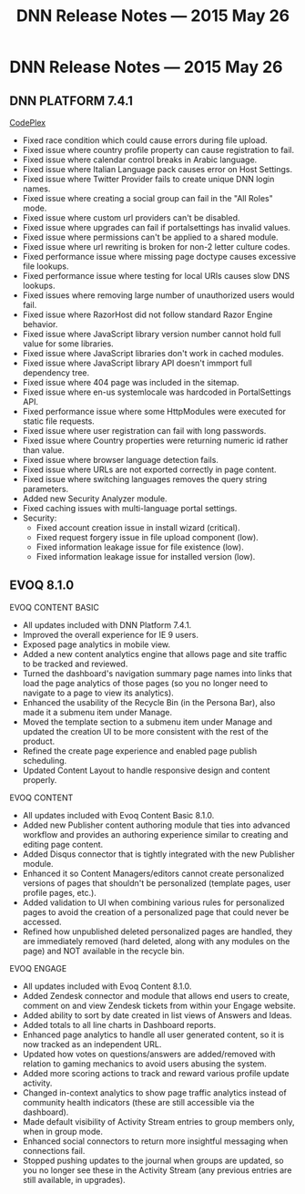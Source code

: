 ﻿---
uid: relnotes-2015-may-26
locale: en
title: DNN Release Notes — 2015 May 26
dnneditions:
dnnversion: 09.02.00
---

# DNN Release Notes — 2015 May 26

## DNN PLATFORM 7.4.1

[CodePlex](https://dotnetnuke.codeplex.com/releases/view/615317)

*   Fixed race condition which could cause errors during file upload.
*   Fixed issue where country profile property can cause registration to fail.
*   Fixed issue where calendar control breaks in Arabic language.
*   Fixed issue where Italian Language pack causes error on Host Settings.
*   Fixed issue where Twitter Provider fails to create unique DNN login names.
*   Fixed issue where creating a social group can fail in the "All Roles" mode.
*   Fixed issue where custom url providers can't be disabled.
*   Fixed issue where upgrades can fail if portalsettings has invalid values.
*   Fixed issue where permissions can't be applied to a shared module.
*   Fixed issue where url rewriting is broken for non-2 letter culture codes.
*   Fixed performance issue where missing page doctype causes excessive file lookups.
*   Fixed performance issue where testing for local URIs causes slow DNS lookups.
*   Fixed issues where removing large number of unauthorized users would fail.
*   Fixed issue where RazorHost did not follow standard Razor Engine behavior.
*   Fixed issue where JavaScript library version number cannot hold full value for some libraries.
*   Fixed issue where JavaScript libraries don't work in cached modules.
*   Fixed issue where JavaScript library API doesn't immport full dependency tree.
*   Fixed issue where 404 page was included in the sitemap.
*   Fixed issue where en-us systemlocale was hardcoded in PortalSettings API.
*   Fixed performance issue where some HttpModules were executed for static file requests.
*   Fixed issue where user registration can fail with long passwords.
*   Fixed issue where Country properties were returning numeric id rather than value.
*   Fixed issue where browser language detection fails.
*   Fixed issue where URLs are not exported correctly in page content.
*   Fixed issue where switching languages removes the query string parameters.
*   Added new Security Analyzer module.
*   Fixed caching issues with multi-language portal settings.
*   Security:
    *   Fixed account creation issue in install wizard (critical).
    *   Fixed request forgery issue in file upload component (low).
    *   Fixed information leakage issue for file existence (low).
    *   Fixed information leakage issue for installed version (low).

## EVOQ 8.1.0

EVOQ CONTENT BASIC

*   All updates included with DNN Platform 7.4.1.
*   Improved the overall experience for IE 9 users.
*   Exposed page analytics in mobile view.
*   Added a new content analytics engine that allows page and site traffic to be tracked and reviewed.
*   Turned the dashboard's navigation summary page names into links that load the page analytics of those pages (so you no longer need to navigate to a page to view its analytics).
*   Enhanced the usability of the Recycle Bin (in the Persona Bar), also made it a submenu item under Manage.
*   Moved the template section to a submenu item under Manage and updated the creation UI to be more consistent with the rest of the product.
*   Refined the create page experience and enabled page publish scheduling.
*   Updated Content Layout to handle responsive design and content properly.

EVOQ CONTENT

*   All updates included with Evoq Content Basic 8.1.0.
*   Added new Publisher content authoring module that ties into advanced workflow and provides an authoring experience similar to creating and editing page content.
*   Added Disqus connector that is tightly integrated with the new Publisher module.
*   Enhanced it so Content Managers/editors cannot create personalized versions of pages that shouldn't be personalized (template pages, user profile pages, etc.).
*   Added validation to UI when combining various rules for personalized pages to avoid the creation of a personalized page that could never be accessed.
*   Refined how unpublished deleted personalized pages are handled, they are immediately removed (hard deleted, along with any modules on the page) and NOT available in the recycle bin.

EVOQ ENGAGE

*   All updates included with Evoq Content 8.1.0.
*   Added Zendesk connector and module that allows end users to create, comment on and view Zendesk tickets from within your Engage website.
*   Added ability to sort by date created in list views of Answers and Ideas.
*   Added totals to all line charts in Dashboard reports.
*   Enhanced page analytics to handle all user generated content, so it is now tracked as an independent URL.
*   Updated how votes on questions/answers are added/removed with relation to gaming mechanics to avoid users abusing the system.
*   Added more scoring actions to track and reward various profile update activity.
*   Changed in-context analytics to show page traffic analytics instead of community health indicators (these are still accessible via the dashboard).
*   Made default visibility of Activity Stream entries to group members only, when in group mode.
*   Enhanced social connectors to return more insightful messaging when connections fail.
*   Stopped pushing updates to the journal when groups are updated, so you no longer see these in the Activity Stream (any previous entries are still available, in upgrades).
